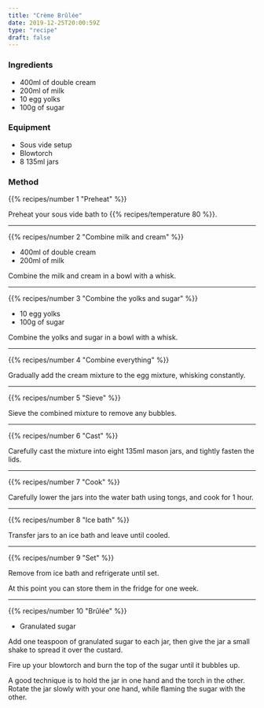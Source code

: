 ```yaml
---
title: "Crème Brûlée"
date: 2019-12-25T20:00:59Z
type: "recipe"
draft: false
---
```


### Ingredients

  - 400ml of double cream
  - 200ml of milk
  - 10 egg yolks
  - 100g of sugar

### Equipment

  - Sous vide setup
  - Blowtorch
  - 8 135ml jars

### Method

{{% recipes/number 1 "Preheat" %}}

Preheat your sous vide bath to {{% recipes/temperature 80 %}}.
___


{{% recipes/number 2 "Combine milk and cream" %}}

  - 400ml of double cream
  - 200ml of milk

Combine the milk and cream in a bowl with a whisk.
___

{{% recipes/number 3 "Combine the yolks and sugar" %}}

  - 10 egg yolks
  - 100g of sugar

Combine the yolks and sugar in a bowl with a whisk.
___

{{% recipes/number 4 "Combine everything" %}}

Gradually add the cream mixture to the egg mixture, whisking constantly.
___

{{% recipes/number 5 "Sieve" %}}

Sieve the combined mixture to remove any bubbles.
___

{{% recipes/number 6 "Cast" %}}

Carefully cast the mixture into eight 135ml mason jars, and tightly fasten the lids.
___

{{% recipes/number 7 "Cook" %}}

Carefully lower the jars into the water bath using tongs, and cook for 1 hour.
___

{{% recipes/number 8 "Ice bath" %}}

Transfer jars to an ice bath and leave until cooled.
___

{{% recipes/number 9 "Set" %}}

Remove from ice bath and refrigerate until set.

At this point you can store them in the fridge for one week.
___

{{% recipes/number 10 "Brûlée" %}}

- Granulated sugar

Add one teaspoon of granulated sugar to each jar, then give the jar a small shake to spread it over the custard.

Fire up your blowtorch and burn the top of the sugar until it bubbles up.

A good technique is to hold the jar in one hand and the torch in the other. Rotate the jar slowly with your one hand, while flaming the sugar with the other.

